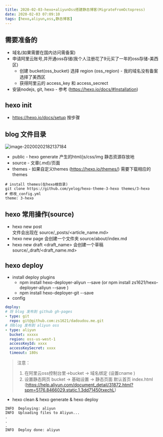 ```yaml
---
title: 2020-02-03-hexo+aliyunOss搭建静态博客(MigrateFromOctopress)
date: 2020-02-03 07:09:10
tags: [hexo,aliyun,oss,静态博客]
---
```


## 需要准备的

- 域名(如果需要在国内访问需备案)
- 申请阿里云账号,并开通oss存储(我个人注册花了9元买了一年的oss存储-美西区)
  - 创建 bucket(oss_bucket)  选择 region (oss_region) - 我的域名没有备案选择了美西区
  - 获得阿里云的 access_key 和 access_secrect 
- 安装nodejs, git, hexo   - 参考 (https://hexo.io/docs/#Installation)



## hexo init

- https://hexo.io/docs/setup  按步骤



## blog 文件目录

![image-20200202182137184](./image-20200202182137184.png)

- public  - hexo generate 产生的html/js/css/img 静态资源存放地
- source - 文章(.md)/页面 
- themes - 如果自定义themes (https://hexo.io/themes/) 需要下载相应的themes 

```
# install themes(在hexo根目录)
git clone https://github.com/yelog/hexo-theme-3-hexo themes/3-hexo
# 修改_config.yml
theme: 3-hexo
```



##  hexo 常用操作(source)

- hexo new post  <article name>   文件会出现在 source/_posts/<article_name.md>
- hexo new page <about>    会创建一个文件夹  source/about/index.md 
- hexo new draft <draft_name> 会创建一个草稿 source/_draft/<draft_name.md>



## hexo deploy

- install deploy plugins
  - npm install hexo-deployer-aliyun --save  (or npm install zs1621/hexo-deployer-aliyun --save )
  - npm install hexo-deployer-git --save
- config 

```yaml
deploy:
# 将 blog 发布到 github gh-pages
- type: git
  repo: git@github.com:zs1621/dadoudou.me.git
# 将blog 发布到 aliyun oss 
- type: aliyun
  bucket: xxxxx
  region: oss-us-west-1
  accessKeyId: xxxx
  accessKeySecret: xxxx
  timeout: 180s
```

> 注意：
>
> 1. 在阿里云oss控制台里->bucket -> 域名绑定  (设置cname )
> 2. 设置静态网页 bucket -> 基础设置 -> 静态页面  默认首页 index.html (https://help.aliyun.com/document_detail/31872.html?spm=5176.8466029.static.1.3dd71450txechL)

- hexo clean & hexo generate & hexo deploy  

```
INFO  Deploying: aliyun
INFO  Uploading files to Aliyun...
.
.
.
INFO  Deploy done: aliyun
```

